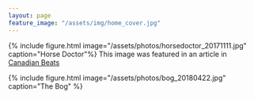 ```yaml
---
layout: page
feature_image: "/assets/img/home_cover.jpg"
---
```


{% include figure.html image="/assets/photos/horsedoctor_20171111.jpg" caption="Horse Doctor"%}
This image was featured in an article in [Canadian Beats](https://canadianbeats.ca/2019/03/11/five-questions-with-horse-doctor/)

{% include figure.html image="/assets/photos/bog_20180422.jpg" caption="The Bog" %}
